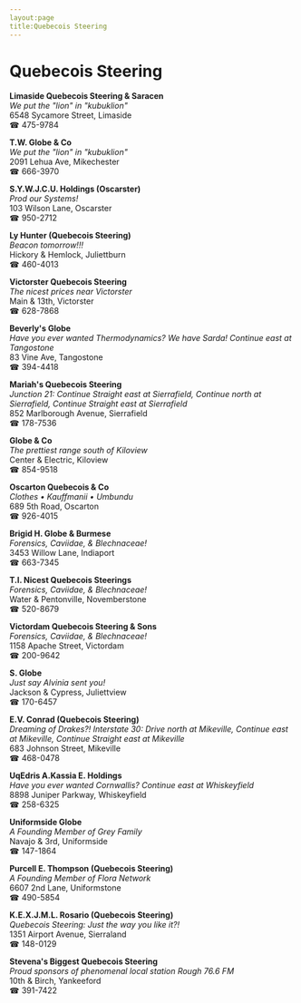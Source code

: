 ```yaml
---
layout:page
title:Quebecois Steering
---
```

# Quebecois Steering

**Limaside Quebecois Steering & Saracen**  
_We put the "lion" in "kubuklion"_  
6548 Sycamore Street, Limaside  
☎ 475-9784



**T.W. Globe & Co**  
_We put the "lion" in "kubuklion"_  
2091 Lehua Ave, Mikechester  
☎ 666-3970



**S.Y.W.J.C.U. Holdings (Oscarster)**  
_Prod our Systems!_  
103 Wilson Lane, Oscarster  
☎ 950-2712



**Ly Hunter (Quebecois Steering)**  
_Beacon tomorrow!!!_  
Hickory & Hemlock, Juliettburn  
☎ 460-4013



**Victorster Quebecois Steering**  
_The nicest prices near Victorster_  
Main & 13th, Victorster  
☎ 628-7868



**Beverly's Globe**  
_Have you ever wanted Thermodynamics? We have Sarda! 
Continue east at Tangostone_  
83 Vine Ave, Tangostone  
☎ 394-4418



**Mariah's Quebecois Steering**  
_Junction 21: Continue Straight east at Sierrafield, Continue north at Sierrafield, Continue Straight east at Sierrafield_  
852 Marlborough Avenue, Sierrafield  
☎ 178-7536



**Globe & Co**  
_The prettiest range south of Kiloview_  
Center & Electric, Kiloview  
☎ 854-9518



**Oscarton Quebecois & Co**  
_Clothes • Kauffmanii • Umbundu_  
689 5th Road, Oscarton  
☎ 926-4015



**Brigid H. Globe & Burmese**  
_Forensics, Caviidae, & Blechnaceae!_  
3453 Willow Lane, Indiaport  
☎ 663-7345



**T.I. Nicest Quebecois Steerings**  
_Forensics, Caviidae, & Blechnaceae!_  
Water & Pentonville, Novemberstone  
☎ 520-8679



**Victordam Quebecois Steering & Sons**  
_Forensics, Caviidae, & Blechnaceae!_  
1158 Apache Street, Victordam  
☎ 200-9642



**S. Globe**  
_Just say Alvinia sent you!_  
Jackson & Cypress, Juliettview  
☎ 170-6457



**E.V. Conrad (Quebecois Steering)**  
_Dreaming of Drakes?! 
Interstate 30: Drive north at Mikeville, Continue east at Mikeville, Continue Straight east at Mikeville_  
683 Johnson Street, Mikeville  
☎ 468-0478



**UqEdris A.Kassia E. Holdings**  
_Have you ever wanted Cornwallis? 
Continue east at Whiskeyfield_  
8898 Juniper Parkway, Whiskeyfield  
☎ 258-6325



**Uniformside Globe**  
_A Founding Member of Grey Family_  
Navajo & 3rd, Uniformside  
☎ 147-1864



**Purcell E. Thompson (Quebecois Steering)**  
_A Founding Member of Flora Network_  
6607 2nd Lane, Uniformstone  
☎ 490-5854



**K.E.X.J.M.L. Rosario (Quebecois Steering)**  
_Quebecois Steering: Just the way you like it?!_  
1351 Airport Avenue, Sierraland  
☎ 148-0129



**Stevena's Biggest Quebecois Steering**  
_Proud sponsors of phenomenal local station Rough 76.6 FM_  
10th & Birch, Yankeeford  
☎ 391-7422



